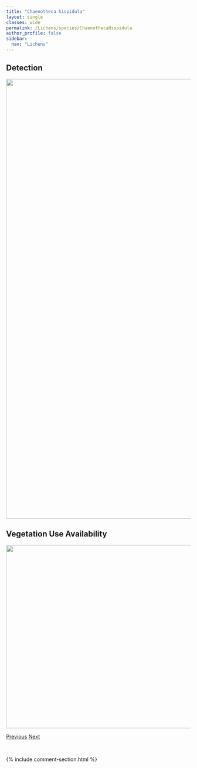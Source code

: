 ```yaml
---
title: "Chaenotheca hispidula"
layout: single
classes: wide
permalink: /Lichens/species/ChaenothecaHispidula
author_profile: false
sidebar:
  nav: "Lichens"
---
```


<h2>Detection</h2>

<a href="https://drive.google.com/uc?export=view&id=1EEHo-3exnXnIZ-gXolphLOyd7QDFKZtj">
<img src="https://drive.google.com/uc?export=view&id=1EEHo-3exnXnIZ-gXolphLOyd7QDFKZtj" height = "1200" width = "800">
</a>


<h2>Vegetation Use Availability</h2>

<a href="https://drive.google.com/uc?export=view&id=1nnlR_fbWmRkz1TLJQmm1r2fFzpOMSGFT">
<img src="https://drive.google.com/uc?export=view&id=1nnlR_fbWmRkz1TLJQmm1r2fFzpOMSGFT" height = "500" width = "1000">
</a>


<a href="/DevelopmentWebsite/Lichens/species/ChaenothecaGracillima" class="pagination--pager" title="Chaenotheca gracillima">Previous</a> <a href="/DevelopmentWebsite/Lichens/species/ChaenothecaLaevigata" class="pagination--pager" title="Chaenotheca laevigata">Next</a>

<p>&nbsp;</p>

{% include comment-section.html %}
